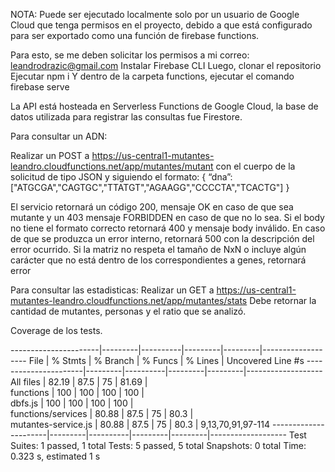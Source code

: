 NOTA: Puede ser ejecutado localmente solo por un usuario de Google Cloud que tenga permisos en el proyecto, debido a que está configurado para ser exportado como una función de firebase functions.

Para esto, se me deben solicitar los permisos a mi correo: leandrodrazic@gmail.com
Instalar Firebase CLI
Luego, clonar el repositorio
Ejecutar npm i
Y dentro de la carpeta functions, ejecutar el comando firebase serve





La API está hosteada en Serverless Functions de Google Cloud, la base de datos utilizada para registrar las consultas fue Firestore.

Para consultar un ADN:

Realizar un POST a https://us-central1-mutantes-leandro.cloudfunctions.net/app/mutantes/mutant
con el cuerpo de la solicitud de tipo JSON y siguiendo el formato: 
{
“dna”:["ATGCGA","CAGTGC","TTATGT","AGAAGG","CCCCTA","TCACTG"]
}

El servicio retornará un código 200, mensaje OK en caso de que sea mutante y un 403 mensaje FORBIDDEN en caso de que no lo sea.
Si el body no tiene el formato correcto retornará 400 y mensaje body inválido.
En caso de que se produzca un error interno, retornará 500 con la descripción del error ocurrido.
Si la matriz no respeta el tamaño de NxN o incluye algún carácter que no está dentro de los correspondientes a genes, retornará error

Para consultar las estadisticas:
Realizar un GET a https://us-central1-mutantes-leandro.cloudfunctions.net/app/mutantes/stats
Debe retornar la cantidad de mutantes, personas y el ratio que se analizó.


Coverage de los tests.

----------------------|---------|----------|---------|---------|-------------------
File                  | % Stmts | % Branch | % Funcs | % Lines | Uncovered Line #s 
----------------------|---------|----------|---------|---------|-------------------
All files             |   82.19 |     87.5 |      75 |   81.69 |                   
 functions            |     100 |      100 |     100 |     100 |                   
  dbfs.js             |     100 |      100 |     100 |     100 |                   
 functions/services   |   80.88 |     87.5 |      75 |    80.3 |                   
  mutantes-service.js |   80.88 |     87.5 |      75 |    80.3 | 9,13,70,91,97-114 
----------------------|---------|----------|---------|---------|-------------------
Test Suites: 1 passed, 1 total
Tests:       5 passed, 5 total
Snapshots:   0 total
Time:        0.323 s, estimated 1 s
